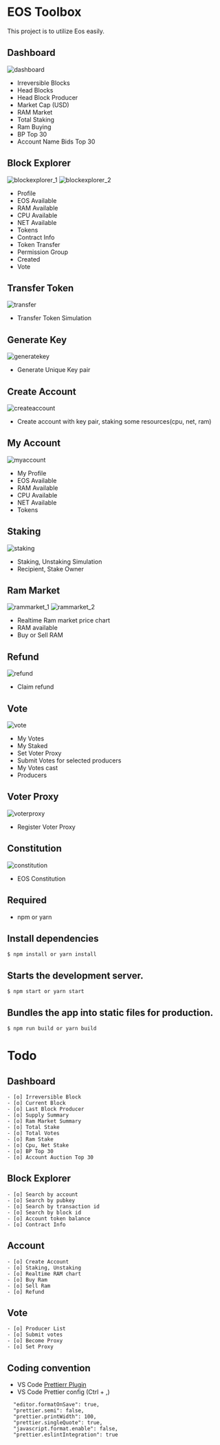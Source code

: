 # EOS Toolbox

This project is to utilize Eos easily.

## Dashboard

![dashboard](./readme/dashboard.png)

- Irreversible Blocks
- Head Blocks
- Head Block Producer
- Market Cap (USD)
- RAM Market
- Total Staking
- Ram Buying
- BP Top 30
- Account Name Bids Top 30

## Block Explorer

![blockexplorer_1](./readme/blockexplorer_1.png)
![blockexplorer_2](./readme/blockexplorer_2.png)

- Profile
- EOS Available
- RAM Available
- CPU Available
- NET Available
- Tokens
- Contract Info
- Token Transfer
- Permission Group
- Created
- Vote

## Transfer Token

![transfer](./readme/transfer.png)

- Transfer Token Simulation

## Generate Key

![generatekey](./readme/generatekey.png)

- Generate Unique Key pair

## Create Account

![createaccount](./readme/createaccount.png)

- Create account with key pair, staking some resources(cpu, net, ram)

## My Account

![myaccount](./readme/myaccount.png)

- My Profile
- EOS Available
- RAM Available
- CPU Available
- NET Available
- Tokens

## Staking

![staking](./readme/staking.png)

- Staking, Unstaking Simulation
- Recipient, Stake Owner

## Ram Market

![rammarket_1](./readme/rammarket_1.png)
![rammarket_2](./readme/rammarket_2.png)

- Realtime Ram market price chart
- RAM available
- Buy or Sell RAM

## Refund

![refund](./readme/refund.png)

- Claim refund

## Vote

![vote](./readme/vote.png)

- My Votes
- My Staked
- Set Voter Proxy
- Submit Votes for selected producers
- My Votes cast
- Producers

## Voter Proxy

![voterproxy](./readme/voterproxy.png)

- Register Voter Proxy

## Constitution

![constitution](./readme/constitution.png)

- EOS Constitution

## Required

- npm or yarn

## Install dependencies

```
$ npm install or yarn install
```

## Starts the development server.

```
$ npm start or yarn start
```

## Bundles the app into static files for production.

```
$ npm run build or yarn build
```

# Todo

## Dashboard

```
- [o] Irreversible Block
- [o] Current Block
- [o] Last Block Producer
- [o] Supply Summary
- [o] Ram Market Summary
- [o] Total Stake
- [o] Total Votes
- [o] Ram Stake
- [o] Cpu, Net Stake
- [o] BP Top 30
- [o] Account Auction Top 30
```

## Block Explorer

```
- [o] Search by account
- [o] Search by pubkey
- [o] Search by transaction id
- [o] Search by block id
- [o] Account token balance
- [o] Contract Info
```

## Account

```
- [o] Create Account
- [o] Staking, Unstaking
- [o] Realtime RAM chart
- [o] Buy Ram
- [o] Sell Ram
- [o] Refund
```

## Vote

```
- [o] Producer List
- [o] Submit votes
- [o] Become Proxy
- [o] Set Proxy
```

## Coding convention

- VS Code [Prettierr Plugin](https://github.com/prettier/prettier-vscode)
- VS Code Prettier config (Ctrl + ,)

```
  "editor.formatOnSave": true,
  "prettier.semi": false,
  "prettier.printWidth": 100,
  "prettier.singleQuote": true,
  "javascript.format.enable": false,
  "prettier.eslintIntegration": true
```
